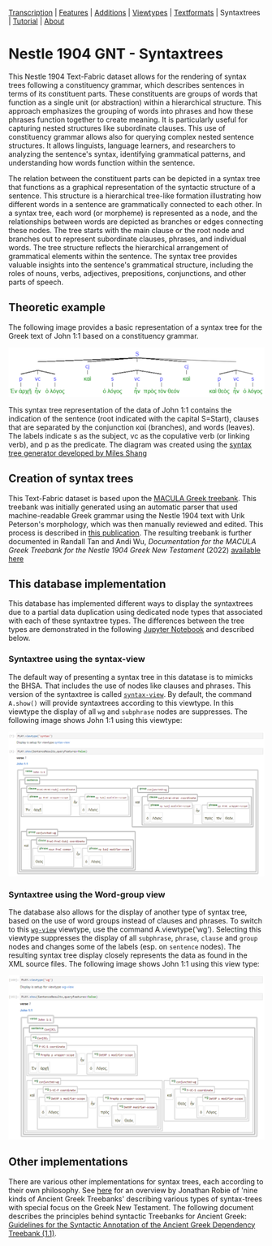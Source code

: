 <a name="start"></a>
<div class="hidden-content">
<a href="transcription.md">Transcription</a> | <a href="features/README.md#start">Features</a> | <a href="additions/README.md#start">Additions</a> | <a href="viewtypes.md#start">Viewtypes</a> | <a href="textformats.md#start">Textformats</a> | Syntaxtrees | <a href="tutorial/README.md#start">Tutorial</a> | <a href="about.md#start">About</a>
</div>

# Nestle 1904 GNT - Syntaxtrees

This Nestle 1904 Text-Fabric dataset allows for the rendering of syntax trees following a constituency grammar, which describes sentences in terms of its constituent parts. These constituents are groups of words that function as a single unit (or abstraction) within a hierarchical structure. This approach emphasizes the grouping of words into phrases and how these phrases function together to create meaning. It is particularly useful for capturing nested structures like subordinate clauses. This use of constituency grammar allows also for querying complex nested sentence structures. It allows linguists, language learners, and researchers to analyzing the sentence's syntax, identifying grammatical patterns, and understanding how words function within the sentence.

The relation between the constituent parts can be depicted in a syntax tree that functions as a graphical representation of the syntactic structure of a sentence. This structure is a hierarchical tree-like formation illustrating how different words in a sentence are grammatically connected to each other. In a syntax tree, each word (or morpheme) is represented as a node, and the relationships between words are depicted as branches or edges connecting these nodes. The tree starts with the main clause or the root node and branches out to represent subordinate clauses, phrases, and individual words. The tree structure reflects the hierarchical arrangement of grammatical elements within the sentence. The syntax tree provides valuable insights into the sentence's grammatical structure, including the roles of nouns, verbs, adjectives, prepositions, conjunctions, and other parts of speech. 

## Theoretic example

The following image provides a basic representation of a syntax tree for the Greek text of John 1:1 based on a constituency grammar.

<img src="features/images/syntax_tree.png" width="550">

This syntax tree representation of the data of John 1:1 contains the indication of the sentence (root indicated with the capital S=Start), clauses that are separated by the conjunction καί (branches), and words (leaves). The labels indicate s as the subject, vc as the copulative verb (or linking verb), and p as the predicate. The diagram was created using the [syntax tree generator developed by Miles Shang](https://mshang.ca/syntree/?i=%5BS%5B%5Bp%20%20%E1%BC%98%CE%BD%20%E1%BC%80%CF%81%CF%87%E1%BF%87%5D%20%5Bvc%20%E1%BC%A6%CE%BD%5D%20%20%5Bs%20%E1%BD%81%20%CE%BB%CF%8C%CE%B3%CE%BF%CF%82%5D%5D%20%5Bcj%20%CE%BA%CE%B1%E1%BD%B6%5D%20%20%5B%5Bs%20%E1%BD%81%20%CE%BB%CF%8C%CE%B3%CE%BF%CF%82%5D%20%5Bvc%20%E1%BC%A6%CE%BD%20%5D%20%5Bp%20%CF%80%CF%81%E1%BD%B8%CF%82%20%CF%84%E1%BD%B8%CE%BD%20%CE%B8%CE%B5%CF%8C%CE%BD%5D%5D%20%5Bcj%20%CE%BA%CE%B1%E1%BD%B6%5D%20%5B%5Bp%20%CE%BA%CE%B1%E1%BD%B6%20%CE%B8%CE%B5%E1%BD%B8%CF%82%5D%5Bvc%20%E1%BC%A6%CE%BD%5D%5Bs%20%E1%BD%81%20%CE%BB%CF%8C%CE%B3%CE%BF%CF%82%5D%5D])

## Creation of syntax trees

This Text-Fabric dataset is based upon the [MACULA Greek treebank](https://github.com/Clear-Bible/macula-greek). This treebank was initially generated using an automatic parser that used machine-readable Greek grammar using the Nestle 1904 text with Urik Peterson's morphology, which was then manually reviewed and edited. This process is described in [this publication](https://tidsskrift.dk/hiphilnovum/article/view/142738/186440). The resulting treebank is further documented in Randall Tan and Andi Wu, *Documentation for the MACULA Greek Treebank for the Nestle 1904 Greek New Testament* (2022) [available here](https://github.com/Clear-Bible/macula-greek/raw/main/doc/MACULA%20Greek%20Treebank%20for%20the%20Nestle%201904%20Greek%20New%20Testament.pdf)

## This database implementation

This database has implemented different ways to display the syntaxtrees due to a partial data duplication using dedicated node types that associated with each of these syntaxtree types. The differences between the tree types are demonstrated in the following [Jupyter Notebook](https://nbviewer.org/github/saulocantanhede/tfgreek2/blob/main/docs/usecases/john1.ipynb) and described below.

### Syntaxtree using the syntax-view
The default way of presenting a syntax tree in this datatase is to mimicks the BHSA. That includes the use of nodes like clauses and phrases. This version of the syntaxtree is called [`syntax-view`](syntax-view.md#start). By default, the command `A.show()` will provide syntaxtrees according to this viewtype. In this viewtype the display of all `wg` and `subphrase` nodes are suppresses. The following image shows John 1:1 using this viewtype:

<img src="features/images/John_1_1_syntax-view.png" width="650px">

### Syntaxtree using the Word-group view
The database also allows for the display of another type of syntax tree, based on the use of word groups instead of clauses and phrases. To switch to this [`wg-view`](wg-view.md#start) viewtype, use the command A.viewtype('wg'). Selecting this viewtype suppresses the display of all `subphrase`, `phrase`, `clause` and `group` nodes and changes some of the labels (esp. on `sentence` nodes). The resulting syntax tree display closely represents the data as found in the XML source files. The following image shows John 1:1 using this view type:

<img src="features/images/John_1_1_wg-view.png" width="650px">

## Other implementations 

There are various other implementations for syntax trees, each according to their own philosophy. See [here](https://jonathanrobie.biblicalhumanities.org/blog/2017/12/20/treebanks-for-ancient-greek/) for an overview by Jonathan Robie of 'nine kinds of Ancient Greek Treebanks' describing various types of syntax-trees with special focus on the Greek New Testament. The following document describes the principles behind syntactic Treebanks for Ancient Greek: [Guidelines for the Syntactic Annotation of the
Ancient Greek Dependency Treebank (1.1)](https://vgorman.com/wp-content/uploads/2021/07/guidelines-for-Greek-2008.pdf).


